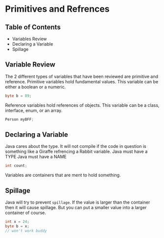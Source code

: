 # Primitives and Refrences

## Table of Contents
- Variables Review
- Declaring a Variable
- Spillage

## Variable Review
The 2 different types of variables that have been reviewed are primitive and reference.
Primitive variables hold fundamental values. This variable can be either a boolean or a numeric.
```java
byte b = 89;
```
Reference variables hold references of objects. This variable can be a class, interface, enum, or an array.
```java
Person myBFF;
```

## Declaring a Variable
Java cares about the type. It will not compile if the code in question is something like a Giraffe refrencing a Rabbit variable.
Java must have a TYPE
Java must have a NAME
```java
int count;
```
Variables are containers that are ment to hold something.

## Spillage
Java will try to prevent `spillage`. If the value is larger than the container then it will cause spillage. But you can put a smaller value into a larger container of course.
```java
int x = 24;
byte b = x;
// won't work buddy
```